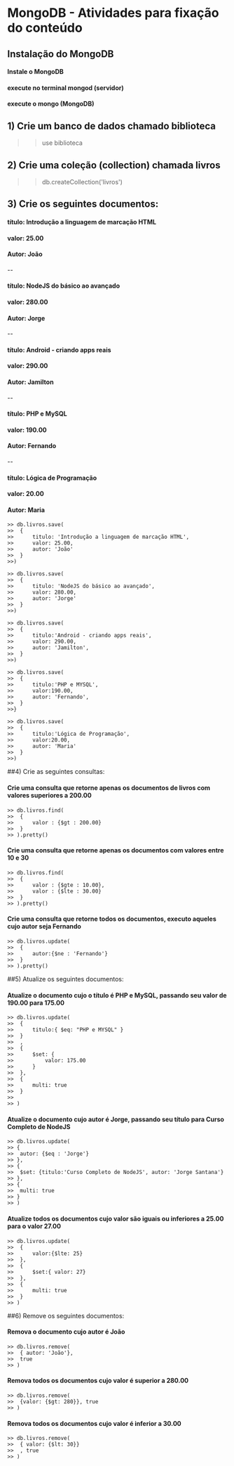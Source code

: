 # MongoDB - Atividades para fixação do conteúdo 


## Instalação do MongoDB
####  Instale o MongoDB
####  execute no terminal mongod (servidor)
####  execute o mongo (MongoDB)

## 1) Crie um banco de dados chamado biblioteca
>>use biblioteca

## 2) Crie uma coleção (collection) chamada livros
>>db.createCollection('livros')

## 3) Crie os seguintes documentos:

####  título: Introdução a linguagem de marcação HTML
####  valor: 25.00
####  Autor: João

--

####  título: NodeJS do básico ao avançado
####  valor: 280.00
####  Autor: Jorge

--

####  título: Android - criando apps reais
####  valor: 290.00
####  Autor: Jamilton

--

#### título: PHP e MySQL
#### valor: 190.00
#### Autor: Fernando

--

#### título: Lógica de Programação
#### valor: 20.00
#### Autor: Maria

	>> db.livros.save(
	>>	{
	>>		titulo: 'Introdução a linguagem de marcação HTML',
	>>		valor: 25.00,
	>>		autor: 'João'
	>>	}
	>>)

	>> db.livros.save(
	>>	{
	>>		titulo: 'NodeJS do básico ao avançado',
	>>		valor: 280.00,
	>>		autor: 'Jorge'
	>>	}
	>>)

	>> db.livros.save(
	>>	{
	>>		titulo:'Android - criando apps reais',
	>>		valor: 290.00,
	>>		autor: 'Jamilton',
	>>	}
	>>)

	>> db.livros.save(
	>>	{
	>>		titulo:'PHP e MYSQL',
	>>		valor:190.00,
	>>		autor: 'Fernando',
	>>	}
	>>}
	
	>> db.livros.save(
	>>	{
	>>		titulo:'Lógica de Programação',
	>>		valor:20.00,
	>>		autor: 'Maria'
	>>	}
	>>)


##4) Crie as seguintes consultas:

#### Crie uma consulta que retorne apenas os documentos de livros com valores superiores a 200.00
	>> db.livros.find(
	>>	{
	>>		valor : {$gt : 200.00}
	>>	}
	>> ).pretty()

#### Crie uma consulta que retorne apenas os documentos com valores entre 10 e 30
	
	
	>> db.livros.find(
	>>	{
	>>		valor : {$gte : 10.00},
	>>		valor : {$lte : 30.00}
	>>	}
	>> ).pretty()

#### Crie uma consulta que retorne todos os documentos, executo aqueles cujo autor seja Fernando

	>> db.livros.update(
	>>	{
	>>		autor:{$ne : 'Fernando'}
	>>	}
	>> ).pretty()



##5) Atualize os seguintes documentos:

#### Atualize o documento cujo o título é PHP e MySQL, passando seu valor de 190.00 para 175.00
	>> db.livros.update(
	>>	{ 
	>>		titulo:{ $eq: "PHP e MYSQL" }
	>>	}
	>>	,
	>>	{
	>>		$set: {
	>>			valor: 175.00
	>>		}
	>>	},
	>>	{
	>>		multi: true
	>>	}
	>>
	>> )
#### Atualize o documento cujo autor é Jorge, passando seu título para Curso Completo de NodeJS
	>> db.livros.update(
	>> {
	>>	autor: {$eq : 'Jorge'}
	>> },
	>> {
	>>	$set: {titulo:'Curso Completo de NodeJS', autor: 'Jorge Santana'}
	>> },
	>> {
	>>	multi: true
	>> }
	>> )


#### Atualize todos os documentos cujo valor são iguais ou inferiores a 25.00 para o valor 27.00

	>> db.livros.update(
	>>	{
	>>		valor:{$lte: 25}
	>>	},
	>>	{
	>>		$set:{ valor: 27}
	>>	},
	>>	{
	>>		multi: true
	>>	}
	>> )


##6) Remove os seguintes documentos:

#### Remova o documento cujo autor é João
	>> db.livros.remove(
	>>	{ autor: 'João'},
	>>	true
	>> )

#### Remova todos os documentos cujo valor é superior a 280.00
	>> db.livros.remove(
	>>	{valor: {$gt: 280}}, true
	>> )

#### Remova todos os documentos cujo valor é inferior a 30.00
	>> db.livros.remove(
	>>	{ valor: {$lt: 30}}
	>>	, true
	>> )